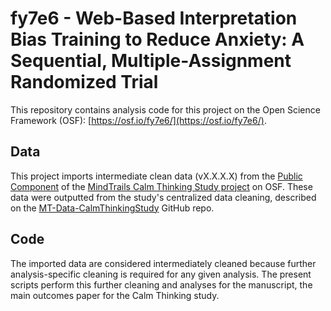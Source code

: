 # fy7e6 - Web-Based Interpretation Bias Training to Reduce Anxiety: A Sequential, Multiple-Assignment Randomized Trial

This repository contains analysis code for this project on the Open Science Framework (OSF): [https://osf.io/fy7e6/](https://osf.io/fy7e6/).

## Data

This project imports intermediate clean data (vX.X.X.X) from the [Public Component](https://osf.io/s8v3h/) of the [MindTrails Calm Thinking Study project](https://osf.io/zbd52/) on OSF. These data were outputted from the study's centralized data cleaning, described on the [MT-Data-CalmThinkingStudy](https://github.com/TeachmanLab/MT-Data-CalmThinkingStudy) GitHub repo.

## Code

The imported data are considered intermediately cleaned because further analysis-specific cleaning is required for any given analysis. The present scripts perform this further cleaning and analyses for the manuscript, the main outcomes paper for the Calm Thinking study.
